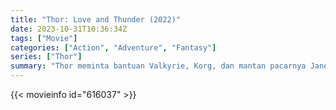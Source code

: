 ```yaml
---
title: "Thor: Love and Thunder (2022)"
date: 2023-10-31T10:36:34Z
tags: ["Movie"]
categories: ["Action", "Adventure", "Fantasy"]
series: ["Thor"]
summary: "Thor meminta bantuan Valkyrie, Korg, dan mantan pacarnya Jane Foster untuk melawan Gorr sang Dewa Jagal, yang bermaksud membuat para dewa punah."
---
```


<mux-player stream-type="on-demand"
src="https://kp3d-my.sharepoint.com/personal/ryoo_kp3d_onmicrosoft_com/_layouts/15/download.aspx?share=EbA5pyXPC4ZDlshWQ2wm8z8Bit4PKDeAdZgnKb0kIIoazA" prefer-playback="mse" controls>

</mux-player>


{{< movieinfo id="616037" >}}

<script src="https://cdn.jsdelivr.net/npm/@mux/mux-player"></script>

 <script type="application/ld+json ">
{
"@context": "https://schema.org/",
"@type": "VideoObject",
"name": "Thor：Love and Thunder",
"contentUrl": "https://stream.mux.com/NfAtXG8a00GfuJXaVJJAs00RJyRSXAnMTy9SPcwJRsob8.m3u8",
"thumbnailUrl": "https://www.themoviedb.org/t/p/original/6eFDnvpsgPMrxcVnLCM12rBv8Fk.jpg?width=314&fit_mode=preserve&time=25",
"uploadDate": "2023-10-31T10:36:34Z",
}

</script>